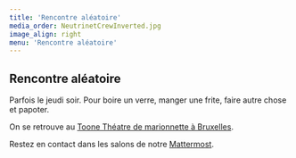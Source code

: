 ```yaml
---
title: 'Rencontre aléatoire'
media_order: NeutrinetCrewInverted.jpg
image_align: right
menu: 'Rencontre aléatoire'
---
```


## Rencontre aléatoire
Parfois le jeudi soir. Pour boire un verre, manger une frite, faire autre chose et papoter.

On se retrouve au [Toone Théatre de marionnette à Bruxelles](http://www.toone.be).

Restez en contact dans les salons de notre [Mattermost](https://chat.neutrinet.be).